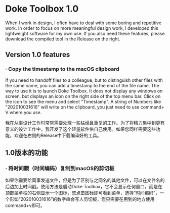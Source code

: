 # Doke Toolbox 1.0
When I work in design, I often have to deal with some boring and repetitive work. In order to focus on more meaningful design work, I developed this lightweight software for my own use. If you also need these features, please download the compiled tool in the Release on the right.

## Version 1.0 features
### · Copy the timestamp to the macOS clipboard
If you need to handoff files to a colleague, but to distinguish other files with the same name, you can add a timestamp to the end of the file name. The way to use it is to launch Doke Toolbox. It does not display any windows on screen, but displays an icon on the right side of the top menu bar. Click on the icon to see the menu and select "Timestamp". A string of Numbers like "202010031616" will write on the clipboard, you just need to use command+ V where you use.

我在从事设计工作时常常需要处理一些枯燥且重复的工作。为了将精力集中到更有意义的设计工作中，我开发了这个轻量软件供自己使用。如果您同样需要这些功能，欢迎在右侧的Release中下载编译好的工具。
## 1.0版本的功能
### · 将时间戳（时间编码）复制到macOS的剪切板
如果你需要给同事发送文件，但是为了区别与之同名的其他文件，可以在文件名的后边加上时间戳。使用方法是启动Doke Toolbox，它不会显示任何窗口，而是在顶部菜单栏的右侧显示一个图标，您点击图标即可看到菜单，选择“时间编码”，一个形如“202010031616”的数字串会写人剪切板，您只需要在用到的地方使用command+v即可。
